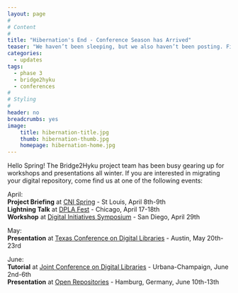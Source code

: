 ```yaml
---
layout: page
#
# Content
#
title: "Hibernation's End - Conference Season has Arrived"
teaser: "We haven’t been sleeping, but we also haven’t been posting. Find out where you can learn more about the Bridge2Hyku Project during this conference season!"
categories:
  - updates
tags:
  - phase 3
  - bridge2hyku
  - conferences
#
# Styling
#
header: no
breadcrumbs: yes
image:
    title: hibernation-title.jpg
    thumb: hibernation-thumb.jpg
    homepage: hibernation-home.jpg
---
```


Hello Spring! The Bridge2Hyku project team has been busy gearing up for workshops and presentations all winter.  If you are interested in migrating your digital repository, come find us at one of the following events: 

April:<br>
**Project Briefing** at [CNI Spring](https://www.cni.org/events/membership-meetings/upcoming-meeting/spring-2019) - St Louis, April 8th-9th<br> 
**Lightning Talk** at [DPLA Fest](https://dplafest2019.dp.la/call-for-proposals/)  - Chicago, April 17-18th<br>
**Workshop** at [Digital Initiatives Symposium](https://digital.sandiego.edu/symposium/2019/) - San Diego, April 29th

May:<br> 
**Presentation** at [Texas Conference on Digital Libraries](https://www.tdl.org/tcdl/) - Austin, May 20th-23rd 

June:<br> 
**Tutorial** at [Joint Conference on Digital Libraries](https://2019.jcdl.org/) - Urbana-Champaign, June 2nd-6th<br>
**Presentation** at [Open Repositories](https://or2019.blogs.uni-hamburg.de/) - Hamburg, Germany, June 10th-13th


